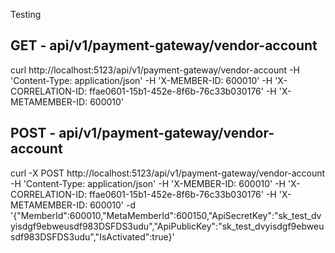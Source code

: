 Testing

GET - api/v1/payment-gateway/vendor-account
---------------------------------------------
curl http://localhost:5123/api/v1/payment-gateway/vendor-account -H 'Content-Type: application/json' -H 'X-MEMBER-ID: 600010' -H 'X-CORRELATION-ID: ffae0601-15b1-452e-8f6b-76c33b030176' -H 'X-METAMEMBER-ID: 600010'

POST - api/v1/payment-gateway/vendor-account
---------------------------------------------
curl -X POST http://localhost:5123/api/v1/payment-gateway/vendor-account -H 'Content-Type: application/json' -H 'X-MEMBER-ID: 600010' -H 'X-CORRELATION-ID: ffae0601-15b1-452e-8f6b-76c33b030176' -H 'X-METAMEMBER-ID: 600010' -d '{"MemberId":600010,"MetaMemberId":600150,"ApiSecretKey":"sk_test_dvyisdgf9ebweusdf983DSFDS3udu","ApiPublicKey":"sk_test_dvyisdgf9ebweusdf983DSFDS3udu","IsActivated":true}'